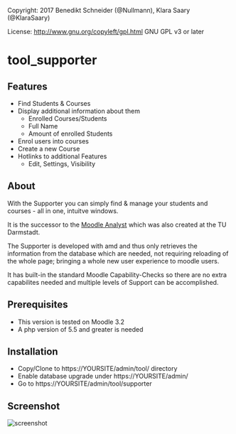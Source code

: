 Copyright: 2017 Benedikt Schneider (@Nullmann), Klara Saary (@KlaraSaary)

License: http://www.gnu.org/copyleft/gpl.html GNU GPL v3 or later

# tool_supporter

## Features
* Find Students & Courses
* Display additional information about them
  * Enrolled Courses/Students
  * Full Name
  * Amount of enrolled Students
* Enrol users into courses
* Create a new Course
* Hotlinks to additional Features
  * Edit, Settings, Visibility

## About
With the Supporter you can simply find & manage your students and courses - all in one, intuitve windows.

It is the successor to the [Moodle Analyst](https://moodle.org/plugins/report_moodleanalyst) which was also created at the TU Darmstadt.

The Supporter is developed with amd and thus only retrieves the information from the database which are needed, not requiring reloading of the whole page; bringing a whole new user experience to moodle users.

It has built-in the standard Moodle Capability-Checks so there are no extra capabilites needed and multiple levels of Support can be accomplished.

## Prerequisites
* This version is tested on Moodle 3.2
* A php version of 5.5 and greater is needed

## Installation
* Copy/Clone to https://YOURSITE/admin/tool/ directory
* Enable database upgrade under https://YOURSITE/admin/
* Go to https://YOURSITE/admin/tool/supporter

## Screenshot
![screenshot](https://cloud.githubusercontent.com/assets/15816473/26623733/ec15ddf8-45ee-11e7-81e0-6414209d58e7.jpg)
